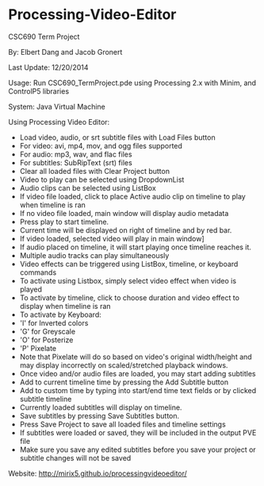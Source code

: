 Processing-Video-Editor
=======================

CSC690 Term Project

By: Elbert Dang and Jacob Gronert

Last Update: 12/20/2014
 
Usage: Run CSC690_TermProject.pde using Processing 2.x with Minim, and ControlP5 libraries
 
System: Java Virtual Machine
 
Using Processing Video Editor:
* Load video, audio, or srt subtitle files with Load Files button
 * For video: avi, mp4, mov, and ogg files supported
 * For audio: mp3, wav, and flac files
 * For subtitles: SubRipText (srt) files
* Clear all loaded files with Clear Project button
* Video to play can be selected using DropdownList
* Audio clips can be selected using ListBox
 * If video file loaded, click to place Active audio clip on timeline to play when timeline is ran
 * If no video file loaded, main window will display audio metadata
* Press play to start timeline. 
 * Current time will be displayed on right of timeline and by red bar.
 * If video loaded, selected video will play in main window]
 * If audio placed on timeline, it will start playing once timeline reaches it.
 * Multiple audio tracks can play simultaneously
* Video effects can be triggered using ListBox, timeline, or keyboard commands
 * To activate using Listbox, simply select video effect when video is played
 * To activate by timeline, click to choose duration and video effect to display when timeline is ran
 * To activate by Keyboard:
  * 'I' for Inverted colors
  * 'G' for Greyscale
  * 'O' for Posterize
  * 'P' Pixelate
 * Note that Pixelate will do so based on video's original width/height and may display incorrectly on scaled/stretched playback windows.
* Once video and/or audio files are loaded, you may start adding subtitles 
 * Add to current timeline time by pressing the Add Subtitle button
 * Add to custom time by typing into start/end time text fields or by clicked subtitle timeline
  * Currently loaded subtitles will display on timeline.
 * Save subtitles by pressing Save Subtitles button.
* Press Save Project to save all loaded files and timeline settings
 * If subtitles were loaded or saved, they will be included in the output PVE file
  * Make sure you save any edited subtitles before you save your project or subtitle changes will not be saved
 
 Website: http://mirix5.github.io/processingvideoeditor/
